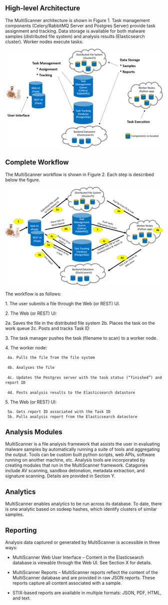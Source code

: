 High-level Architecture
-----------------------
The MultiScanner architecture is shown in Figure 1. Task management components (Celery/RabbitMQ Server and Postgres Server) provide task assignment and tracking. Data storage is available for both malware samples (distributed file system) and analysis results (Elasticsearch cluster). Worker nodes execute tasks.

![architecture1](img/arch1.png "Figure 1. MultiScanner Architecture")

Complete Workflow
-----------------
The MultiScanner workflow is shown in Figure 2. Each step is described below the figure.

![architecture2](img/arch2.png "Figure 2. MultiScanner Workflow")

The workflow is as follows:

1\. The user submits a file through the Web (or REST) UI.

2\. The Web (or REST) UI:

2a. Saves the file in the distributed file system
2b. Places the task on the work queue
2c. Posts and tracks Task ID
	 
3\. The task manager pushes the task (filename to scan) to a worker node.

4\. The worker node:

     4a. Pulls the file from the file system
	 
     4b. Analyses the file
	 
     4c. Updates the Postgres server with the task status (“finished”) and report ID
	 
     4d. Posts analysis results to the Elasticsearch datastore
	 
5\. The Web (or REST) UI:

     5a. Gets report ID associated with the Task ID
     5b. Pulls analysis report from the Elasticsearch datastore

Analysis Modules
----------------
MultiScanner is a file analysis framework that assists the user in evaluating malware samples by automatically running a suite of tools and aggregating the output. Tools can be custom built python scripts, web APIs, software running on another machine, etc. 
Analysis tools are incorporated by creating modules that run in the MultiScanner framework. Catagories include AV scanning, sandbox detonation, metadata extraction, and signature scanning. Details are provided in Section Y.

Analytics
---------
MultiScanner enables analytics to be run across its database. To date, there is one analytic based on ssdeep hashes, which identify clusters of similar samples.

Reporting
---------
Analysis data captured or generated by MultiScanner is accessible in three ways:

* MultiScanner Web User Interface – Content in the Elasticsearch database is viewable through the Web UI. See Section X for details. 

* MultiScanner Reports – MultiScanner reports reflect the content of the MultiScanner database and are provided in raw JSON reports. These reports capture all content associated with a sample.

* STIX-based reports are available in multiple formats: JSON, PDF, HTML, and text. 